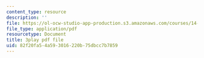 ```yaml
---
content_type: resource
description: ''
file: https://ol-ocw-studio-app-production.s3.amazonaws.com/courses/14-01sc-principles-of-microeconomics-fall-2011/82f20fa54a593016220b75dbcc7b7859_H3_TYEeswuM.pdf
file_type: application/pdf
resourcetype: Document
title: 3play pdf file
uid: 82f20fa5-4a59-3016-220b-75dbcc7b7859
---
```

